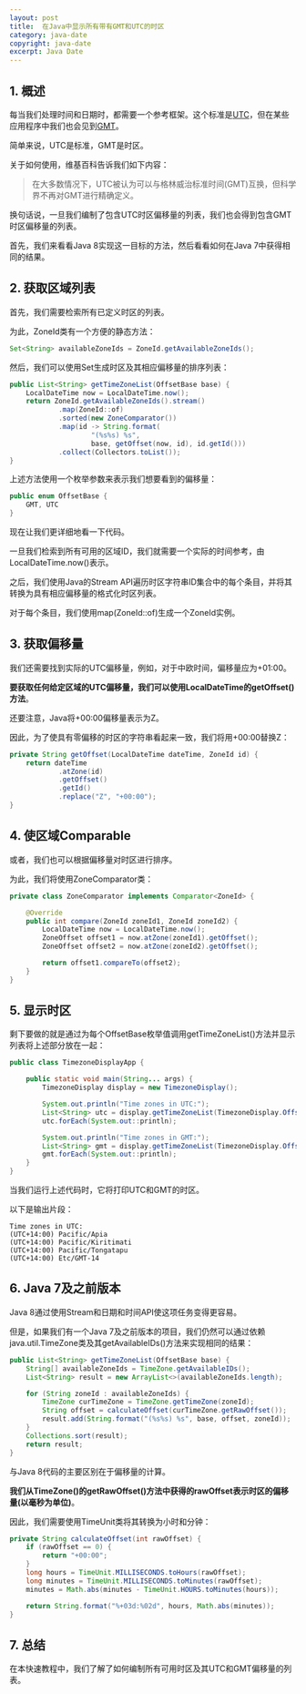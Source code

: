 ```yaml
---
layout: post
title:  在Java中显示所有带有GMT和UTC的时区
category: java-date
copyright: java-date
excerpt: Java Date
---
```


## 1. 概述

每当我们处理时间和日期时，都需要一个参考框架。这个标准是[UTC](https://en.wikipedia.org/wiki/Coordinated_Universal_Time)，但在某些应用程序中我们也会见到[GMT](https://en.wikipedia.org/wiki/Greenwich_Mean_Time)。

简单来说，UTC是标准，GMT是时区。

关于如何使用，维基百科告诉我们如下内容：

> 在大多数情况下，UTC被认为可以与格林威治标准时间(GMT)互换，但科学界不再对GMT进行精确定义。

换句话说，一旦我们编制了包含UTC时区偏移量的列表，我们也会得到包含GMT时区偏移量的列表。

首先，我们来看看Java 8实现这一目标的方法，然后看看如何在Java 7中获得相同的结果。

## 2. 获取区域列表

首先，我们需要检索所有已定义时区的列表。

为此，ZoneId类有一个方便的静态方法：

```java
Set<String> availableZoneIds = ZoneId.getAvailableZoneIds();
```

然后，我们可以使用Set生成时区及其相应偏移量的排序列表：

```java
public List<String> getTimeZoneList(OffsetBase base) {
    LocalDateTime now = LocalDateTime.now();
    return ZoneId.getAvailableZoneIds().stream()
            .map(ZoneId::of)
            .sorted(new ZoneComparator())
            .map(id -> String.format(
                    "(%s%s) %s",
                    base, getOffset(now, id), id.getId()))
            .collect(Collectors.toList());
}
```

上述方法使用一个枚举参数来表示我们想要看到的偏移量：

```java
public enum OffsetBase {
    GMT, UTC
}
```

现在让我们更详细地看一下代码。

一旦我们检索到所有可用的区域ID，我们就需要一个实际的时间参考，由LocalDateTime.now()表示。

之后，我们使用Java的Stream API遍历时区字符串ID集合中的每个条目，并将其转换为具有相应偏移量的格式化时区列表。

对于每个条目，我们使用map(ZoneId::of)生成一个ZoneId实例。

## 3. 获取偏移量

我们还需要找到实际的UTC偏移量，例如，对于中欧时间，偏移量应为+01:00。

**要获取任何给定区域的UTC偏移量，我们可以使用LocalDateTime的getOffset()方法**。

还要注意，Java将+00:00偏移量表示为Z。

因此，为了使具有零偏移的时区的字符串看起来一致，我们将用+00:00替换Z：

```java
private String getOffset(LocalDateTime dateTime, ZoneId id) {
    return dateTime
            .atZone(id)
            .getOffset()
            .getId()
            .replace("Z", "+00:00");
}
```

## 4. 使区域Comparable

或者，我们也可以根据偏移量对时区进行排序。

为此，我们将使用ZoneComparator类：

```java
private class ZoneComparator implements Comparator<ZoneId> {

    @Override
    public int compare(ZoneId zoneId1, ZoneId zoneId2) {
        LocalDateTime now = LocalDateTime.now();
        ZoneOffset offset1 = now.atZone(zoneId1).getOffset();
        ZoneOffset offset2 = now.atZone(zoneId2).getOffset();

        return offset1.compareTo(offset2);
    }
}
```

## 5. 显示时区

剩下要做的就是通过为每个OffsetBase枚举值调用getTimeZoneList()方法并显示列表将上述部分放在一起：

```java
public class TimezoneDisplayApp {

    public static void main(String... args) {
        TimezoneDisplay display = new TimezoneDisplay();

        System.out.println("Time zones in UTC:");
        List<String> utc = display.getTimeZoneList(TimezoneDisplay.OffsetBase.UTC);
        utc.forEach(System.out::println);

        System.out.println("Time zones in GMT:");
        List<String> gmt = display.getTimeZoneList(TimezoneDisplay.OffsetBase.GMT);
        gmt.forEach(System.out::println);
    }
}
```

当我们运行上述代码时，它将打印UTC和GMT的时区。

以下是输出片段：

```text
Time zones in UTC:
(UTC+14:00) Pacific/Apia
(UTC+14:00) Pacific/Kiritimati
(UTC+14:00) Pacific/Tongatapu
(UTC+14:00) Etc/GMT-14
```

## 6. Java 7及之前版本

Java 8通过使用Stream和日期和时间API使这项任务变得更容易。

但是，如果我们有一个Java 7及之前版本的项目，我们仍然可以通过依赖java.util.TimeZone类及其getAvailableIDs()方法来实现相同的结果：

```java
public List<String> getTimeZoneList(OffsetBase base) {
    String[] availableZoneIds = TimeZone.getAvailableIDs();
    List<String> result = new ArrayList<>(availableZoneIds.length);

    for (String zoneId : availableZoneIds) {
        TimeZone curTimeZone = TimeZone.getTimeZone(zoneId);
        String offset = calculateOffset(curTimeZone.getRawOffset());
        result.add(String.format("(%s%s) %s", base, offset, zoneId));
    }
    Collections.sort(result);
    return result;
}
```

与Java 8代码的主要区别在于偏移量的计算。

**我们从TimeZone()的getRawOffset()方法中获得的rawOffset表示时区的偏移量(以毫秒为单位)**。

因此，我们需要使用TimeUnit类将其转换为小时和分钟：

```java
private String calculateOffset(int rawOffset) {
    if (rawOffset == 0) {
        return "+00:00";
    }
    long hours = TimeUnit.MILLISECONDS.toHours(rawOffset);
    long minutes = TimeUnit.MILLISECONDS.toMinutes(rawOffset);
    minutes = Math.abs(minutes - TimeUnit.HOURS.toMinutes(hours));

    return String.format("%+03d:%02d", hours, Math.abs(minutes));
}
```

## 7. 总结

在本快速教程中，我们了解了如何编制所有可用时区及其UTC和GMT偏移量的列表。